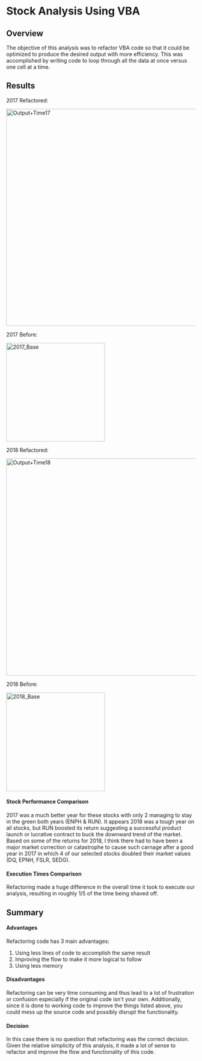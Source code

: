 # Stock Analysis Using VBA

## Overview

The objective of this analysis was to refactor VBA code so that it could be optimized to produce the desired output with more efficiency. This was accomplished by writing code to loop through all the data at once versus one cell at a time.

## Results

2017 Refactored:

<img width="577" alt="Output+Time17" src="https://user-images.githubusercontent.com/100488626/172439096-e166ced7-012a-4b85-a963-b579cfe32235.png">

2017 Before: 

<img width="262" alt="2017_Base" src="https://user-images.githubusercontent.com/100488626/172440683-b8907e0e-fbdf-44f2-ae4d-f4f4e83c6cd1.png">

2018 Refactored:

<img width="577" alt="Output+Time18" src="https://user-images.githubusercontent.com/100488626/172439131-549a20b3-ae0e-46cf-9f68-8c16b14a87d1.png">

2018 Before:

<img width="262" alt="2018_Base" src="https://user-images.githubusercontent.com/100488626/172440723-1f2d6c43-5248-4078-8965-640d6c5b8d71.png">

#### Stock Performance Comparison

2017 was a much better year for these stocks with only 2 managing to stay in the green both years (ENPH & RUN). It appears 2018 was a tough year on all stocks, but RUN boosted its return suggesting a successful product launch or lucrative contract to buck the downward trend of the market. Based on some of the returns for 2018, I think there had to have been a major market correction or catastrophe to cause such carnage after a good year in 2017 in which 4 of our selected stocks doubled their market values (DQ, EPNH, FSLR, SEDG).

#### Execution Times Comparison

Refactoring made a huge difference in the overall time it took to execute our analysis, resulting in roughly 1/5 of the time being shaved off.

## Summary

#### Advantages

Refactoring code has 3 main advantages:
  1. Using less lines of code to accomplish the same result
  2. Improving the flow to make it more logical to follow
  3. Using less memory

#### Disadvantages

Refactoring can be very time consuming and thus lead to a lot of frustration or confusion especially if the original code isn't your own. Additionally, since it is done to working code to improve the things listed above, you could mess up the source code and possibly disrupt the functionality.

#### Decision

In this case there is no question that refactoring was the correct decision. Given the relative simplicity of this analysis, it made a lot of sense to refactor and improve the flow and functionality of this code.
